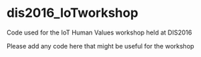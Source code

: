 # dis2016_IoTworkshop
Code used for the IoT Human Values workshop held at DIS2016

Please add any code here that might be useful for the workshop
